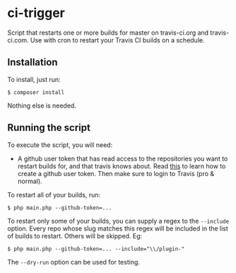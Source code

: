ci-trigger
==========

Script that restarts one or more builds for master on travis-ci.org and travis-ci.com. Use with cron to
restart your Travis CI builds on a schedule.

## Installation

To install, just run:

    $ composer install

Nothing else is needed.

## Running the script

To execute the script, you will need:

* A github user token that has read access to the repositories you want to restart builds for, and that travis knows about.
  Read [this](https://help.github.com/articles/creating-an-access-token-for-command-line-use/) to learn how to create a
  github user token. Then make sure to login to Travis (pro & normal).

To restart all of your builds, run:

    $ php main.php --github-token=...

To restart only some of your builds, you can supply a regex to the `--include` option. Every repo whose slug matches this
regex will be included in the list of builds to restart. Others will be skipped. Eg:

    $ php main.php --github-token=... --include="\\/plugin-"

The `--dry-run` option can be used for testing.